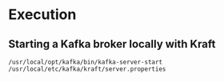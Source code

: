 # Execution

## Starting a Kafka broker locally with Kraft

`/usr/local/opt/kafka/bin/kafka-server-start /usr/local/etc/kafka/kraft/server.properties`
